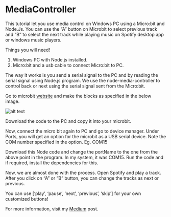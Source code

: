 # MediaController
This tutorial let you use media control on Windows PC using a Micro:bit and Node.Js. You can use the “A” button on Microbit to select previous track and “B” to select the next track while playing music on Spotify desktop app or windows music players.

Things you will need!

1. Windows PC with Node.js installed.
2. Micro:bit and a usb cable to connect Micro:bit to PC.

The way it works is you send a serial signal to the PC and by reading the serial signal using Node.js program. We use the node-media-controller to control back or next using the serial signal sent from the Micro:bit.

Go to microbit [website](https://makecode.microbit.org/#) and make the blocks as specified in the below image.

![alt text](https://github.com/abhishekkulkarni15/MediaController/blob/master/MEDIA_CONTROL_MICROBIT.JPG)

Download the code to the PC and copy it into your microbit.

Now, connect the micro bit again to PC and go to device manager. Under Ports, you will get an option for the microbit as a USB serial device. Note the COM number specified in the option. Eg. COM15

Download this Node code and change the portName to the one from the above point in the program. In my system, it was COM15. Run the code and if required, install the dependencies for this.

Now, we are almost done with the process. Open Spotify and play a track. After you click on “A” or “B” button, you can change the tracks as next or previous.

You can use [‘play’, ‘pause’, ‘next’, ‘previous’, ‘skip’] for your own customized buttons!

For more information, visit my [Medium](https://medium.com/@abhishekkulkarni15/control-spotify-desktop-app-windows-music-player-using-micro-bit-and-node-js-e43335dcb360) post.

